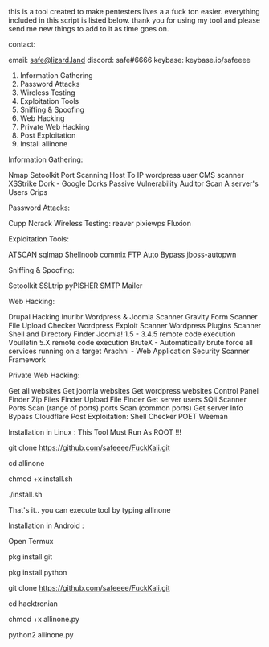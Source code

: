 this is a tool created to make pentesters lives a a fuck ton easier.
everything included in this script is listed below.
thank you for using my tool and please send me new things to add to it as time goes on.

contact:

   email: safe@lizard.land
   discord: safe#6666
   keybase: keybase.io/safeeee


1. Information Gathering
2. Password Attacks
3. Wireless Testing
4. Exploitation Tools
5. Sniffing & Spoofing
6. Web Hacking
7. Private Web Hacking
8. Post Exploitation
9. Install allinone

Information Gathering:

   Nmap
   Setoolkit
   Port Scanning
   Host To IP
   wordpress user
   CMS scanner
   XSStrike
   Dork - Google Dorks Passive Vulnerability Auditor
   Scan A server's Users
   Crips

Password Attacks:

   Cupp
   Ncrack
   Wireless Testing:
   reaver
   pixiewps
   Fluxion

Exploitation Tools:

   ATSCAN
   sqlmap
   Shellnoob
   commix
   FTP Auto Bypass
   jboss-autopwn
 
Sniffing & Spoofing:

   Setoolkit
   SSLtrip
   pyPISHER
   SMTP Mailer

Web Hacking:

   Drupal Hacking
   Inurlbr
   Wordpress & Joomla Scanner
   Gravity Form Scanner
   File Upload Checker
   Wordpress Exploit Scanner
   Wordpress Plugins Scanner
   Shell and Directory Finder
   Joomla! 1.5 - 3.4.5 remote code execution
   Vbulletin 5.X remote code execution
   BruteX - Automatically brute force all services running on a target
   Arachni - Web Application Security Scanner Framework

Private Web Hacking:

   Get all websites
   Get joomla websites
   Get wordpress websites
   Control Panel Finder
   Zip Files Finder
   Upload File Finder
   Get server users
   SQli Scanner
   Ports Scan (range of ports)
   ports Scan (common ports)
   Get server Info
   Bypass Cloudflare
   Post Exploitation:
   Shell Checker
   POET
   Weeman

Installation in Linux :
   This Tool Must Run As ROOT !!!

   git clone https://github.com/safeeee/FuckKali.git

   cd allinone

   chmod +x install.sh

   ./install.sh

   That's it.. you can execute tool by typing allinone

Installation in Android :

   Open Termux

   pkg install git

   pkg install python

   git clone https://github.com/safeeee/FuckKali.git

   cd hacktronian

   chmod +x allinone.py

   python2 allinone.py
